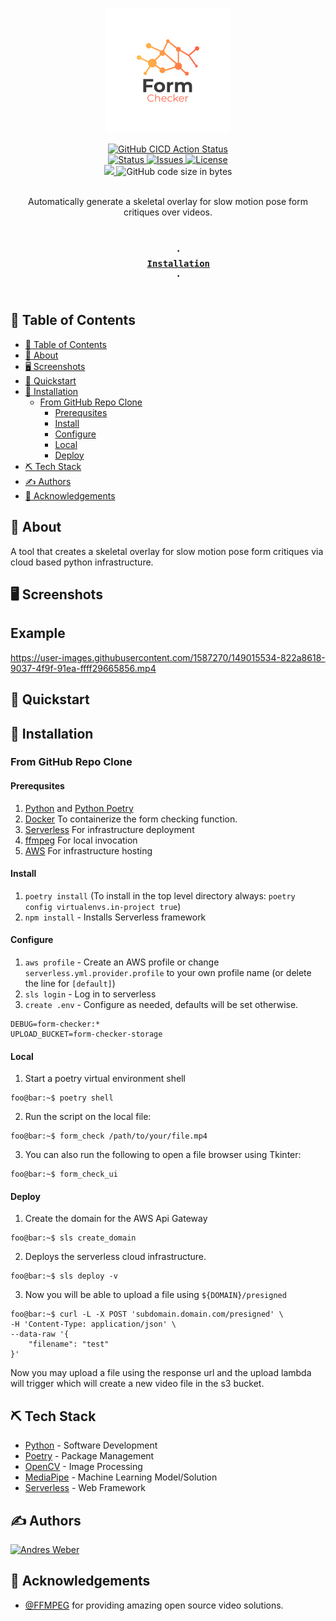 <p align="center">
        <img width=200px height=200px src="https://raw.githubusercontent.com/AndresMWeber/form-checker/main/docs/logo.png" alt="Form Checker Logo" />
</p>

<div align="center">
    <a href="https://github.com/AndresMWeber/form-checker/actions/workflows/pipeline.yml">
        <img alt="GitHub CICD Action Status" src="https://github.com/AndresMWeber/form-checker/actions/workflows/pipeline.yml/badge.svg" />
    </a>
    <br />
    <a href="https://github.com/AndresMWeber/form-checker">
        <img alt="Status" src="https://img.shields.io/badge/status-active-success.svg" />
    </a>
    <a href="https://github.com/AndresMWeber/form-checker/issues">
        <img alt="Issues" src="https://img.shields.io/github/issues/andresmweber/Cinegraph.svg" />
    </a>
    <a href="https://www.gnu.org/licenses/gpl-3.0">
        <img alt="License" src="https://img.shields.io/badge/License-GPLv3-blue.svg" />
    </a>
    <br />
    <a href="https://codecov.io/gh/AndresMWeber/form-checker">
        <img src="https://codecov.io/gh/AndresMWeber/form-checker/branch/main/graph/badge.svg?token=rQNFZEvfMu"/>
    </a>
    <a>
        <img alt="GitHub code size in bytes" src="https://img.shields.io/github/languages/code-size/andresmweber/form-checker" />
    </a>
    <br />
</div>
<br>

<p align="center"> 
    Automatically generate a skeletal overlay for slow motion pose form critiques over videos.
    <br> 
</p>

<h3 align="center">
    <code>
    ·
    <a href="#installation">Installation</a>
    ·
    </code>
</h3>

## 📝 Table of Contents

- [📝 Table of Contents](#-table-of-contents)
- [🧐 About <a name = "about"></a>](#-about-)
- [🖥️ Screenshots <a name = "screenshots"></a>](#️-screenshots-)
- [💨 Quickstart <a name = "quickstart"></a>](#-quickstart-)
- [💾 Installation](#-installation)
  - [From GitHub Repo Clone](#from-github-repo-clone)
    - [Prerequsites](#prerequsites)
    - [Install](#install)
    - [Configure](#configure)
    - [Local](#local)
    - [Deploy](#deploy)
- [⛏️ Tech Stack <a name = "tech"></a>](#️-tech-stack-)
- [✍️ Authors <a name = "authors"></a>](#️-authors-)
- [🎉 Acknowledgements <a name = "acknowledgement"></a>](#-acknowledgements-)


## 🧐 About <a name = "about"></a>

A tool that creates a skeletal overlay for slow motion pose form critiques via cloud based python infrastructure.

## 🖥️ Screenshots <a name = "screenshots"></a>

<h2>Example</h2>

https://user-images.githubusercontent.com/1587270/149015534-822a8618-9037-4f9f-91ea-ffff29665856.mp4

## 💨 Quickstart <a name = "quickstart"></a>


## 💾 Installation
### From GitHub Repo Clone
#### Prerequsites

1. [Python](https://www.python.org/) and [Python Poetry](https://python-poetry.org/)
2. [Docker](https://www.docker.com/) To containerize the form checking function.
3. [Serverless](https://www.serverless.com/) For infrastructure deployment
4. [ffmpeg](https://www.serverless.com/) For local invocation
5. [AWS](https://console.aws.amazon.com/) For infrastructure hosting


#### Install
1. `poetry install` (To install in the top level directory always: `poetry config virtualenvs.in-project true`)
1. `npm install` - Installs Serverless framework

#### Configure
1. `aws profile` - Create an AWS profile or change `serverless.yml.provider.profile` to your own profile name (or delete the line for `[default]`)
2. `sls login` - Log in to serverless
3. `create .env` - Configure as needed, defaults will be set otherwise.
```shell
DEBUG=form-checker:*
UPLOAD_BUCKET=form-checker-storage
```

#### Local
1. Start a poetry virtual environment shell
```console
foo@bar:~$ poetry shell
```

2. Run the script on the local file:
```console
foo@bar:~$ form_check /path/to/your/file.mp4
```

3. You can also run the following to open a file browser using Tkinter:
```console
foo@bar:~$ form_check_ui
```

#### Deploy

1. Create the domain for the AWS Api Gateway
```console
foo@bar:~$ sls create_domain
```

2. Deploys the serverless cloud infrastructure.
```console
foo@bar:~$ sls deploy -v
```

3. Now you will be able to upload a file using `${DOMAIN}/presigned`
```console
foo@bar:~$ curl -L -X POST 'subdomain.domain.com/presigned' \
-H 'Content-Type: application/json' \
--data-raw '{
    "filename": "test"
}'
```
Now you may upload a file using the response url and the upload lambda will trigger which will create a new video file in the s3 bucket.

## ⛏️ Tech Stack <a name = "tech"></a>

- [Python](https://www.python.org/) - Software Development
- [Poetry](https://python-poetry.org/) - Package Management
- [OpenCV](https://opencv.org/) - Image Processing
- [MediaPipe](https://google.github.io/mediapipe/) - Machine Learning Model/Solution
- [Serverless](https://www.serverless.com/) - Web Framework

## ✍️ Authors <a name = "authors"></a>

<a href="https://github.com/andresmweber/">
    <img title="Andres Weber" src="https://github.com/andresmweber.png" height="50px">
</a>

## 🎉 Acknowledgements <a name = "acknowledgement"></a>

- [@FFMPEG](https://www.ffmpeg.org/) for providing amazing open source video solutions.
